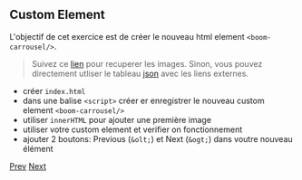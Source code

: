 ## Custom Element

L'objectif de cet exercice est de créer le nouveau html element `<boom-carrousel/>`.


> Suivez ce [lien](http://xebia-france.github.io/slot-webcomponents/workshop/img/images.zip) pour recuperer les images. Sinon, vous pouvez directement utliser le tableau [json](images.json) avec les liens externes.


- créer `index.html`
- dans une balise `<script>` créer er enregistrer le nouveau custom element `<boom-carrousel/>` 
- utiliser `innerHTML` pour ajouter une première image 
- utiliser votre custom element et verifier on fonctionnement
- ajouter 2 boutons: Previous (`&olt;`) et Next (`&ogt;`) dans voutre nouveau élément

[Prev](workshop.md) [Next](html_template.md)
